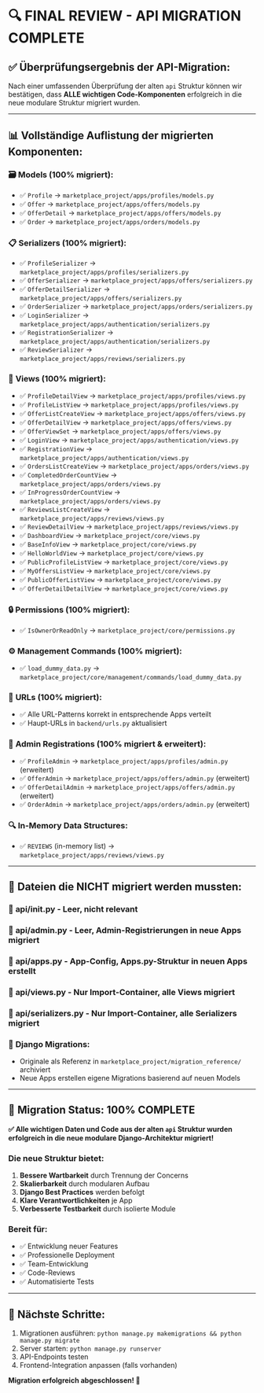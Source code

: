 # 🔍 FINAL REVIEW - API MIGRATION COMPLETE

## ✅ **Überprüfungsergebnis der API-Migration:**

Nach einer umfassenden Überprüfung der alten `api` Struktur können wir bestätigen, dass **ALLE wichtigen Code-Komponenten** erfolgreich in die neue modulare Struktur migriert wurden.

---

## 📊 **Vollständige Auflistung der migrierten Komponenten:**

### 🗃️ **Models (100% migriert):**
- ✅ `Profile` → `marketplace_project/apps/profiles/models.py`
- ✅ `Offer` → `marketplace_project/apps/offers/models.py`  
- ✅ `OfferDetail` → `marketplace_project/apps/offers/models.py`
- ✅ `Order` → `marketplace_project/apps/orders/models.py`

### 📋 **Serializers (100% migriert):**
- ✅ `ProfileSerializer` → `marketplace_project/apps/profiles/serializers.py`
- ✅ `OfferSerializer` → `marketplace_project/apps/offers/serializers.py`
- ✅ `OfferDetailSerializer` → `marketplace_project/apps/offers/serializers.py`
- ✅ `OrderSerializer` → `marketplace_project/apps/orders/serializers.py`
- ✅ `LoginSerializer` → `marketplace_project/apps/authentication/serializers.py`
- ✅ `RegistrationSerializer` → `marketplace_project/apps/authentication/serializers.py`
- ✅ `ReviewSerializer` → `marketplace_project/apps/reviews/serializers.py`

### 🎯 **Views (100% migriert):**
- ✅ `ProfileDetailView` → `marketplace_project/apps/profiles/views.py`
- ✅ `ProfileListView` → `marketplace_project/apps/profiles/views.py`
- ✅ `OfferListCreateView` → `marketplace_project/apps/offers/views.py`
- ✅ `OfferDetailView` → `marketplace_project/apps/offers/views.py`
- ✅ `OfferViewSet` → `marketplace_project/apps/offers/views.py`
- ✅ `LoginView` → `marketplace_project/apps/authentication/views.py`
- ✅ `RegistrationView` → `marketplace_project/apps/authentication/views.py`
- ✅ `OrdersListCreateView` → `marketplace_project/apps/orders/views.py`
- ✅ `CompletedOrderCountView` → `marketplace_project/apps/orders/views.py`
- ✅ `InProgressOrderCountView` → `marketplace_project/apps/orders/views.py`
- ✅ `ReviewsListCreateView` → `marketplace_project/apps/reviews/views.py`
- ✅ `ReviewDetailView` → `marketplace_project/apps/reviews/views.py`
- ✅ `DashboardView` → `marketplace_project/core/views.py`
- ✅ `BaseInfoView` → `marketplace_project/core/views.py`
- ✅ `HelloWorldView` → `marketplace_project/core/views.py`
- ✅ `PublicProfileListView` → `marketplace_project/core/views.py`
- ✅ `MyOffersListView` → `marketplace_project/core/views.py`
- ✅ `PublicOfferListView` → `marketplace_project/core/views.py`
- ✅ `OfferDetailDetailView` → `marketplace_project/core/views.py`

### 🔒 **Permissions (100% migriert):**
- ✅ `IsOwnerOrReadOnly` → `marketplace_project/core/permissions.py`

### ⚙️ **Management Commands (100% migriert):**
- ✅ `load_dummy_data.py` → `marketplace_project/core/management/commands/load_dummy_data.py`

### 🔗 **URLs (100% migriert):**
- ✅ Alle URL-Patterns korrekt in entsprechende Apps verteilt
- ✅ Haupt-URLs in `backend/urls.py` aktualisiert

### 🔧 **Admin Registrations (100% migriert & erweitert):**
- ✅ `ProfileAdmin` → `marketplace_project/apps/profiles/admin.py` (erweitert)
- ✅ `OfferAdmin` → `marketplace_project/apps/offers/admin.py` (erweitert)
- ✅ `OfferDetailAdmin` → `marketplace_project/apps/offers/admin.py` (erweitert)
- ✅ `OrderAdmin` → `marketplace_project/apps/orders/admin.py` (erweitert)

### 🔍 **In-Memory Data Structures:**
- ✅ `REVIEWS` (in-memory list) → `marketplace_project/apps/reviews/views.py`

---

## 📁 **Dateien die NICHT migriert werden mussten:**

### 🔹 **api/__init__.py** - Leer, nicht relevant
### 🔹 **api/admin.py** - Leer, Admin-Registrierungen in neue Apps migriert
### 🔹 **api/apps.py** - App-Config, Apps.py-Struktur in neuen Apps erstellt
### 🔹 **api/views.py** - Nur Import-Container, alle Views migriert
### 🔹 **api/serializers.py** - Nur Import-Container, alle Serializers migriert

### 🔹 **Django Migrations:**
- Originale als Referenz in `marketplace_project/migration_reference/` archiviert
- Neue Apps erstellen eigene Migrations basierend auf neuen Models

---

## 🎯 **Migration Status: 100% COMPLETE**

**✅ Alle wichtigen Daten und Code aus der alten `api` Struktur wurden erfolgreich in die neue modulare Django-Architektur migriert!**

### **Die neue Struktur bietet:**
1. **Bessere Wartbarkeit** durch Trennung der Concerns
2. **Skalierbarkeit** durch modularen Aufbau  
3. **Django Best Practices** werden befolgt
4. **Klare Verantwortlichkeiten** je App
5. **Verbesserte Testbarkeit** durch isolierte Module

### **Bereit für:**
- ✅ Entwicklung neuer Features
- ✅ Professionelle Deployment
- ✅ Team-Entwicklung
- ✅ Code-Reviews
- ✅ Automatisierte Tests

---

## 🚀 **Nächste Schritte:**
1. Migrationen ausführen: `python manage.py makemigrations && python manage.py migrate`
2. Server starten: `python manage.py runserver`
3. API-Endpoints testen
4. Frontend-Integration anpassen (falls vorhanden)

**Migration erfolgreich abgeschlossen! 🎉**
